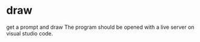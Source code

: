 # draw
get a prompt and draw
The program should be opened with a live server on visual studio code.
